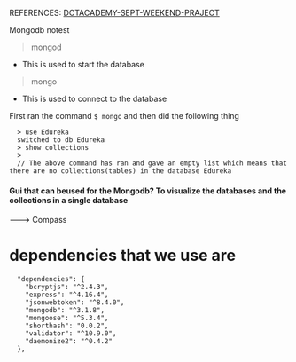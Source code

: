 REFERENCES:
  [DCTACADEMY-SEPT-WEEKEND-PRAJECT](https://github.com/dctacademy/sept-weekend-batch/commit/0cf727fa08b9b3ab19e0c095b676f44a000001bd)

Mongodb notest
> mongod
   - This is used to start the database
> mongo 
   - This is used to connect to the database

First ran the command `$ mongo` and then did the following thing

```
  > use Edureka
  switched to db Edureka
  > show collections
  > 
  // The above command has ran and gave an empty list which means that there are no collections(tables) in the database Edureka
```


#### Gui that can beused for the Mongodb? To visualize the databases and the collections in a single database
 ---> Compass




# dependencies that we use are 

```
  "dependencies": {
    "bcryptjs": "^2.4.3",
    "express": "^4.16.4",
    "jsonwebtoken": "^8.4.0",
    "mongodb": "^3.1.8",
    "mongoose": "^5.3.4",
    "shorthash": "0.0.2",
    "validator": "^10.9.0",
    "daemonize2": "^0.4.2"
  },
```